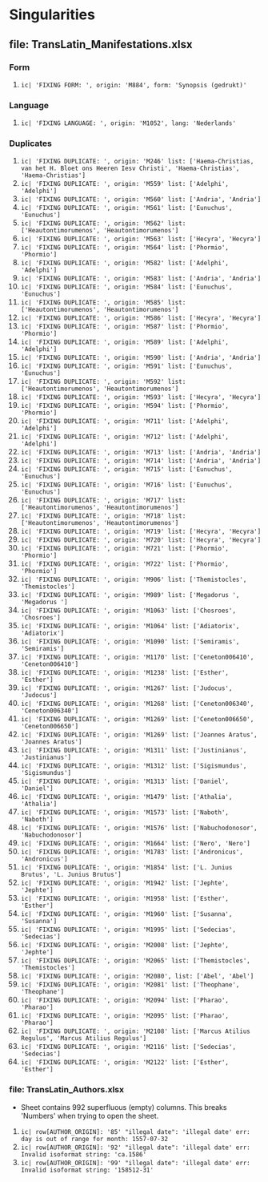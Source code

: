 # Singularities

## file: TransLatin_Manifestations.xlsx

### Form
1.  `ic| 'FIXING FORM: ', origin: 'M884', form: 'Synopsis (gedrukt)'`

### Language
1.  `ic| 'FIXING LANGUAGE: ', origin: 'M1052', lang: 'Nederlands'`

### Duplicates
1.  `ic| 'FIXING DUPLICATE: ',
    origin: 'M246'
    list: ['Haema-Christias, van het H. Bloet ons Heeren Iesv Christi',
                'Haema-Christias',
                'Haema-Christias']`
1.  `ic| 'FIXING DUPLICATE: ',
    origin: 'M559'
    list: ['Adelphi', 'Adelphi']`
1.  `ic| 'FIXING DUPLICATE: ',
    origin: 'M560'
    list: ['Andria', 'Andria']`
1.  `ic| 'FIXING DUPLICATE: ',
    origin: 'M561'
    list: ['Eunuchus', 'Eunuchus']`
1.  `ic| 'FIXING DUPLICATE: ',
    origin: 'M562'
    list: ['Heautontimorumenos', 'Heautontimorumenos']`
1.  `ic| 'FIXING DUPLICATE: ',
    origin: 'M563'
    list: ['Hecyra', 'Hecyra']`
1.  `ic| 'FIXING DUPLICATE: ',
    origin: 'M564'
    list: ['Phormio', 'Phormio']`
1.  `ic| 'FIXING DUPLICATE: ',
    origin: 'M582'
    list: ['Adelphi', 'Adelphi']`
1.  `ic| 'FIXING DUPLICATE: ',
    origin: 'M583'
    list: ['Andria', 'Andria']`
1.  `ic| 'FIXING DUPLICATE: ',
    origin: 'M584'
    list: ['Eunuchus', 'Eunuchus']`
1.  `ic| 'FIXING DUPLICATE: ',
    origin: 'M585'
    list: ['Heautontimorumenos', 'Heautontimorumenos']`
1.  `ic| 'FIXING DUPLICATE: ',
    origin: 'M586'
    list: ['Hecyra', 'Hecyra']`
1.  `ic| 'FIXING DUPLICATE: ',
    origin: 'M587'
    list: ['Phormio', 'Phormio']`
1.  `ic| 'FIXING DUPLICATE: ',
    origin: 'M589'
    list: ['Adelphi', 'Adelphi']`
1.  `ic| 'FIXING DUPLICATE: ',
    origin: 'M590'
    list: ['Andria', 'Andria']`
1.  `ic| 'FIXING DUPLICATE: ',
    origin: 'M591'
    list: ['Eunuchus', 'Eunuchus']`
1.  `ic| 'FIXING DUPLICATE: ',
    origin: 'M592'
    list: ['Heautontimorumenos', 'Heautontimorumenos']`
1.  `ic| 'FIXING DUPLICATE: ',
    origin: 'M593'
    list: ['Hecyra', 'Hecyra']`
1.  `ic| 'FIXING DUPLICATE: ',
    origin: 'M594'
    list: ['Phormio', 'Phormio']`
1.  `ic| 'FIXING DUPLICATE: ',
    origin: 'M711'
    list: ['Adelphi', 'Adelphi']`
1.  `ic| 'FIXING DUPLICATE: ',
    origin: 'M712'
    list: ['Adelphi', 'Adelphi']`
1.  `ic| 'FIXING DUPLICATE: ',
    origin: 'M713'
    list: ['Andria', 'Andria']`
1.  `ic| 'FIXING DUPLICATE: ',
    origin: 'M714'
    list: ['Andria', 'Andria']`
1.  `ic| 'FIXING DUPLICATE: ',
    origin: 'M715'
    list: ['Eunuchus', 'Eunuchus']`
1.  `ic| 'FIXING DUPLICATE: ',
    origin: 'M716'
    list: ['Eunuchus', 'Eunuchus']`
1.  `ic| 'FIXING DUPLICATE: ',
    origin: 'M717'
    list: ['Heautontimorumenos', 'Heautontimorumenos']`
1.  `ic| 'FIXING DUPLICATE: ',
    origin: 'M718'
    list: ['Heautontimorumenos', 'Heautontimorumenos']`
1.  `ic| 'FIXING DUPLICATE: ',
    origin: 'M719'
    list: ['Hecyra', 'Hecyra']`
1.  `ic| 'FIXING DUPLICATE: ',
    origin: 'M720'
    list: ['Hecyra', 'Hecyra']`
1.  `ic| 'FIXING DUPLICATE: ',
    origin: 'M721'
    list: ['Phormio', 'Phormio']`
1.  `ic| 'FIXING DUPLICATE: ',
    origin: 'M722'
    list: ['Phormio', 'Phormio']`
1.  `ic| 'FIXING DUPLICATE: ',
    origin: 'M906'
    list: ['Themistocles', 'Themistocles']`
1.  `ic| 'FIXING DUPLICATE: ',
    origin: 'M989'
    list: ['Megadorus ', 'Megadorus ']`
1.  `ic| 'FIXING DUPLICATE: ',
    origin: 'M1063'
    list: ['Chosroes', 'Chosroes']`
1.  `ic| 'FIXING DUPLICATE: ',
    origin: 'M1064'
    list: ['Adiatorix', 'Adiatorix']`
1.  `ic| 'FIXING DUPLICATE: ',
    origin: 'M1090'
    list: ['Semiramis', 'Semiramis']`
1.  `ic| 'FIXING DUPLICATE: ',
    origin: 'M1170'
    list: ['Ceneton006410', 'Ceneton006410']`
1.  `ic| 'FIXING DUPLICATE: ',
    origin: 'M1238'
    list: ['Esther', 'Esther']`
1.  `ic| 'FIXING DUPLICATE: ',
    origin: 'M1267'
    list: ['Judocus', 'Judocus']`
1.  `ic| 'FIXING DUPLICATE: ',
    origin: 'M1268'
    list: ['Ceneton006340', 'Ceneton006340']`
1.  `ic| 'FIXING DUPLICATE: ',
    origin: 'M1269'
    list: ['Ceneton006650', 'Ceneton006650']`
1.  `ic| 'FIXING DUPLICATE: ',
    origin: 'M1269'
    list: ['Joannes Aratus', 'Joannes Aratus']`
1.  `ic| 'FIXING DUPLICATE: ',
    origin: 'M1311'
    list: ['Justinianus', 'Justinianus']`
1.  `ic| 'FIXING DUPLICATE: ',
    origin: 'M1312'
    list: ['Sigismundus', 'Sigismundus']`
1.  `ic| 'FIXING DUPLICATE: ',
    origin: 'M1313'
    list: ['Daniel', 'Daniel']`
1.  `ic| 'FIXING DUPLICATE: ',
    origin: 'M1479'
    list: ['Athalia', 'Athalia']`
1.  `ic| 'FIXING DUPLICATE: ',
    origin: 'M1573'
    list: ['Naboth', 'Naboth']`
1.  `ic| 'FIXING DUPLICATE: ',
    origin: 'M1576'
    list: ['Nabuchodonosor', 'Nabuchodonosor']`
1.  `ic| 'FIXING DUPLICATE: ', origin: 'M1664' list: ['Nero', 'Nero']`
1.  `ic| 'FIXING DUPLICATE: ',
    origin: 'M1783'
    list: ['Andronicus', 'Andronicus']`
1.  `ic| 'FIXING DUPLICATE: ',
    origin: 'M1854'
    list: ['L. Junius Brutus', 'L. Junius Brutus']`
1.  `ic| 'FIXING DUPLICATE: ',
    origin: 'M1942'
    list: ['Jephte', 'Jephte']`
1.  `ic| 'FIXING DUPLICATE: ',
    origin: 'M1958'
    list: ['Esther', 'Esther']`
1.  `ic| 'FIXING DUPLICATE: ',
    origin: 'M1960'
    list: ['Susanna', 'Susanna']`
1.  `ic| 'FIXING DUPLICATE: ',
    origin: 'M1995'
    list: ['Sedecias', 'Sedecias']`
1.  `ic| 'FIXING DUPLICATE: ',
    origin: 'M2008'
    list: ['Jephte', 'Jephte']`
1.  `ic| 'FIXING DUPLICATE: ',
    origin: 'M2065'
    list: ['Themistocles', 'Themistocles']`
1.  `ic| 'FIXING DUPLICATE: ', origin: 'M2080', list: ['Abel', 'Abel']`
1.  `ic| 'FIXING DUPLICATE: ',
    origin: 'M2081'
    list: ['Theophane', 'Theophane']`
1.  `ic| 'FIXING DUPLICATE: ',
    origin: 'M2094'
    list: ['Pharao', 'Pharao']`
1.  `ic| 'FIXING DUPLICATE: ',
    origin: 'M2095'
    list: ['Pharao', 'Pharao']`
1.  `ic| 'FIXING DUPLICATE: ',
    origin: 'M2108'
    list: ['Marcus Atilius Regulus', 'Marcus Atilius Regulus']`
1.  `ic| 'FIXING DUPLICATE: ',
    origin: 'M2116'
    list: ['Sedecias', 'Sedecias']`
1.  `ic| 'FIXING DUPLICATE: ',
    origin: 'M2122'
    list: ['Esther', 'Esther']`


### file: TransLatin_Authors.xlsx

* Sheet contains 992 superfluous (empty) columns. This breaks 'Numbers' when trying to open the sheet.

1. `ic| row[AUTHOR_ORIGIN]: '85'
    "illegal date": 'illegal date'
    err: day is out of range for month: 1557-07-32`
2.  `ic| row[AUTHOR_ORIGIN]: '92'
    "illegal date": 'illegal date'
    err: Invalid isoformat string: 'ca.1586'`
3. `ic| row[AUTHOR_ORIGIN]: '99'
    "illegal date": 'illegal date'
    err: Invalid isoformat string: '158512-31'`